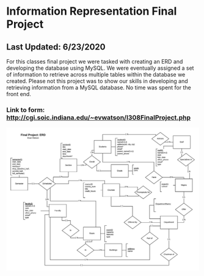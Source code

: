 # Information Representation Final Project
## Last Updated: 6/23/2020
For this classes final project we were tasked with creating an ERD and developing the database using MySQL. We were eventually assigned a set of information to retrieve across multiple tables within the database we created. Please not this project was to show our skills in developing and retrieving information from a MySQL database. No time was spent for the front end.
### Link to form:  http://cgi.soic.indiana.edu/~evwatson/I308FinalProject.php 
![](IS_Final_Project_ERD.jpeg) 
